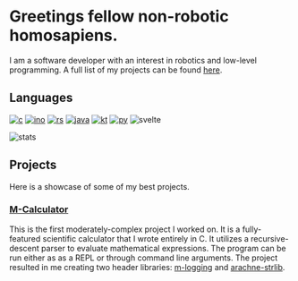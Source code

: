 # Greetings fellow non-robotic homosapiens.  

I am a software developer with an interest in robotics and low-level programming. A full list of my projects can be found [here](https://ehmd28.github.io/). 

## Languages
[![c](https://img.shields.io/badge/C-00599C?style=for-the-badge&logo=c&logoColor=white)](https://ehmd28.github.io/projects/c)
[![ino](https://img.shields.io/badge/Arduino-00979D?style=for-the-badge&logo=Arduino&logoColor=white)](https://ehmd28.github.io/projects/electronics)
[![rs](https://img.shields.io/badge/Rust-000000?style=for-the-badge&logo=rust&logoColor=white)](https://ehmd28.github.io/projects/rust)
[![java](https://img.shields.io/badge/Java-ED8B00?style=for-the-badge&logo=openjdk&logoColor=white)](https://ehmd28.github.io/projects/java)
[![kt](https://img.shields.io/badge/Kotlin-0095D5?&style=for-the-badge&logo=kotlin&logoColor=white)](https://ehmd28.github.io/projects/kotlin)
[![py](https://img.shields.io/badge/Python-3776AB?style=for-the-badge&logo=python&logoColor=white)](https://ehmd28.github.io/projects/python)
![svelte](https://img.shields.io/badge/Svelte-4A4A55?style=for-the-badge&logo=svelte&logoColor=FF3E00)

![stats](https://github-readme-stats.vercel.app/api/top-langs/?username=EHMD28&theme=blue-green)

## Projects

Here is a showcase of some of my best projects.

### [M-Calculator](https://github.com/EHMD28/m-calc_ver.4) 

This is the first moderately-complex project I worked on. It is a fully-featured
scientific calculator that I wrote entirely in C. It utilizes a
recursive-descent parser to evaluate mathematical expressions. The program can
be run either as as a REPL or through command line arguments. The project resulted in me
creating two header libraries: [m-logging](https://github.com/EHMD28/m-logging) and
[arachne-strlib](https://github.com/EHMD28/arachne-strlib).
